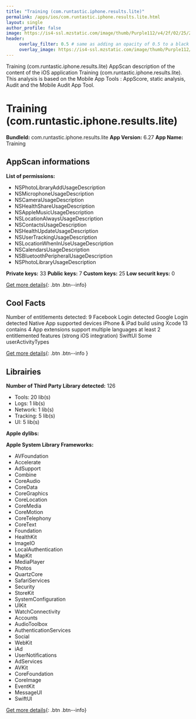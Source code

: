 ```yaml
---
title: "Training (com.runtastic.iphone.results.lite)"
permalink: /apps/ios/com.runtastic.iphone.results.lite.html
layout: single
author_profile: false
image: https://is4-ssl.mzstatic.com/image/thumb/Purple112/v4/2f/02/25/2f022525-73c1-990a-c5f6-9841b41812f8/AppIcon-1x_U007emarketing-0-7-0-85-220.png/512x512bb.jpg
header: 
     overlay_filter: 0.5 # same as adding an opacity of 0.5 to a black background
     overlay_image: https://is4-ssl.mzstatic.com/image/thumb/Purple112/v4/2f/02/25/2f022525-73c1-990a-c5f6-9841b41812f8/AppIcon-1x_U007emarketing-0-7-0-85-220.png/512x512bb.jpg
---
```

Training (com.runtastic.iphone.results.lite) AppScan description of the content of the iOS application Training (com.runtastic.iphone.results.lite). This analysis is based on the Mobile App Tools : AppScore, static analysis, Audit and the Mobile Audit App Tool.

# Training (com.runtastic.iphone.results.lite)

**BundleId:** com.runtastic.iphone.results.lite
**App Version:** 6.27
**App Name:** Training


## AppScan informations 

**List of permissions:** 
- NSPhotoLibraryAddUsageDescription
- NSMicrophoneUsageDescription
- NSCameraUsageDescription
- NSHealthShareUsageDescription
- NSAppleMusicUsageDescription
- NSLocationAlwaysUsageDescription
- NSContactsUsageDescription
- NSHealthUpdateUsageDescription
- NSUserTrackingUsageDescription
- NSLocationWhenInUseUsageDescription
- NSCalendarsUsageDescription
- NSBluetoothPeripheralUsageDescription
- NSPhotoLibraryUsageDescription
  
  
**Private keys:** 33
**Public keys:** 7
**Custom keys:** 25
**Low securit keys:** 0
  
[Get more details](/pricing.html){: .btn .btn--info}

## Cool Facts

Number of entitlements detected: 9
Facebook Login detected
Google Login detected
Native App
supported devices iPhone & iPad
build using Xcode 13
contains 4 App extensions
support multiple languages
at least 2 entitlemented features (strong iOS integration)
SwiftUI
Some userActivityTypes
  
[Get more details](/pricing.html){: .btn .btn--info }

## Librairies 
**Number of Third Party Library detected:** 126
- Tools: 20 lib(s)
- Logs: 1 lib(s)
- Network: 1 lib(s)
- Tracking: 5 lib(s)
- UI: 5 lib(s)


**Apple dylibs:**


**Apple System Library Frameworks:**
- AVFoundation
- Accelerate
- AdSupport
- Combine
- CoreAudio
- CoreData
- CoreGraphics
- CoreLocation
- CoreMedia
- CoreMotion
- CoreTelephony
- CoreText
- Foundation
- HealthKit
- ImageIO
- LocalAuthentication
- MapKit
- MediaPlayer
- Photos
- QuartzCore
- SafariServices
- Security
- StoreKit
- SystemConfiguration
- UIKit
- WatchConnectivity
- Accounts
- AudioToolbox
- AuthenticationServices
- Social
- WebKit
- iAd
- UserNotifications
- AdServices
- AVKit
- CoreFoundation
- CoreImage
- EventKit
- MessageUI
- SwiftUI


  
[Get more details](/pricing.html){: .btn .btn--info}


